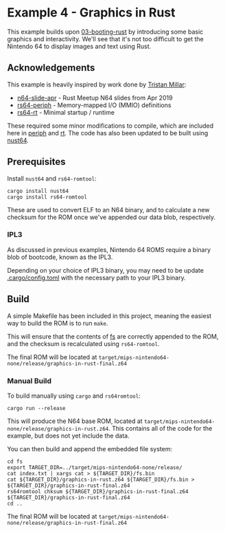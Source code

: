 # Example 4 - Graphics in Rust

This example builds upon [03-booting-rust](../examples/03-booting-rust) by introducing some basic graphics and interactivity. We'll see that it's not too difficult to get the Nintendo 64 to display images and text using Rust.

## Acknowledgements

This example is heavily inspired by work done by [Tristan Millar](https://github.com/monocasa):

* [n64-slide-apr](https://github.com/monocasa/n64-slides-apr) - Rust Meetup N64 slides from Apr 2019
* [rs64-periph](https://github.com/monocasa/rs64-periph) - Memory-mapped I/O (MMIO) definitions
* [rs64-rt](https://github.com/monocasa/rs64-rt) - Minimal startup / runtime

These required some minor modifications to compile, which are included here in [periph](./periph) and [rt](./rt). The code has also been updated to be built using [nust64](https://github.com/rust-n64/nust64).

## Prerequisites

Install `nust64` and `rs64-romtool`:

```
cargo install nust64
cargo install rs64-romtool
```

These are used to convert ELF to an N64 binary, and to calculate a new checksum for the ROM once we've appended our data blob, respectively.

### IPL3

As discussed in previous examples, Nintendo 64 ROMS require a binary blob of bootcode, known as the IPL3.

Depending on your choice of IPL3 binary, you may need to be update [.cargo/config.toml](.cargo/config.toml) with the necessary path to your IPL3 binary.

## Build

A simple Makefile has been included in this project, meaning the easiest way to build the ROM is to run `make`.

This will ensure that the contents of [fs](./fs) are correctly appended to the ROM, and the checksum is recalculated using `rs64-romtool`.

The final ROM will be located at `target/mips-nintendo64-none/release/graphics-in-rust-final.z64`

### Manual Build

To build manually using `cargo` and `rs64romtool`:

```
cargo run --release
```

This will produce the N64 base ROM, located at `target/mips-nintendo64-none/release/graphics-in-rust.z64`. This contains all of the code for the example, but does not yet include the data.

You can then build and append the embedded file system:

```
cd fs
export TARGET_DIR=../target/mips-nintendo64-none/release/
cat index.txt | xargs cat > ${TARGET_DIR}/fs.bin
cat ${TARGET_DIR}/graphics-in-rust.z64 ${TARGET_DIR}/fs.bin > ${TARGET_DIR}/graphics-in-rust-final.z64
rs64romtool chksum ${TARGET_DIR}/graphics-in-rust-final.z64 ${TARGET_DIR}/graphics-in-rust-final.z64
cd ..
```

The final ROM will be located at `target/mips-nintendo64-none/release/graphics-in-rust-final.z64`
